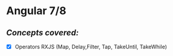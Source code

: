 # Angular 7/8

## *Concepts covered:* 

- [x] Operators RXJS (Map, Delay,Filter, Tap, TakeUntil, TakeWhile)
